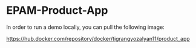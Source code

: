# EPAM-Product-App

In order to run a demo locally, you can pull the following image:

https://hub.docker.com/repository/docker/tigrangyozalyan11/product_app
